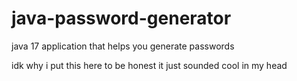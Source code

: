 # java-password-generator
java 17 application that helps you generate passwords

idk why i put this here to be honest it just sounded cool in my head
